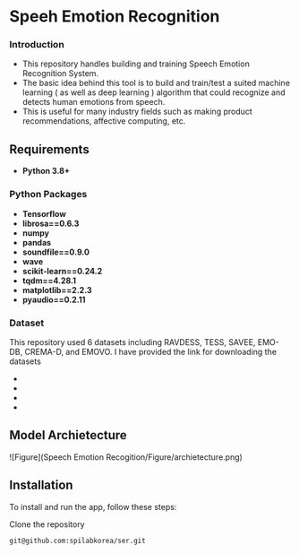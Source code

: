 # Speeh Emotion Recognition

### Introduction

- This repository handles building and training Speech Emotion Recognition System.
- The basic idea behind this tool is to build and train/test a suited machine learning ( as well as deep learning ) algorithm that could recognize and detects human emotions from speech.
- This is useful for many industry fields such as making product recommendations, affective computing, etc.

## Requirements
- **Python 3.8+**
### Python Packages
- **Tensorflow**
- **librosa==0.6.3**
- **numpy**
- **pandas**
- **soundfile==0.9.0**
- **wave**
- **scikit-learn==0.24.2**
- **tqdm==4.28.1**
- **matplotlib==2.2.3**
- **pyaudio==0.2.11**

### Dataset
This repository used 6 datasets including RAVDESS, TESS, SAVEE, EMO-DB, CREMA-D, and EMOVO.
I have provided the link for downloading the datasets 
- [**RAVDESS**]: (https://www.kaggle.com/code/shivamburnwal/speech-emotion-recognition)
- [**CREMA-D**]: (https://www.kaggle.com/datasets/ejlok1/cremad)
- [**SAVEE**]: (https://www.kaggle.com/datasets/ejlok1/surrey-audiovisual-expressed-emotion-savee)
- [**TESS**]: (https://www.kaggle.com/datasets/ejlok1/toronto-emotional-speech-set-tess)
## Model Archietecture
![Figure](Speech Emotion Recogition/Figure/archietecture.png)

## Installation

To install and run the app, follow these steps:

Clone the repository 

```
git@github.com:spilabkorea/ser.git
```



